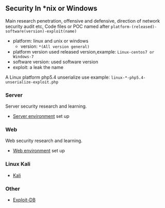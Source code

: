 ## Security In *nix or Windows

Main research penetration, offensive and defensive, direction of network security audit etc,
Code files or POC named after `platform-(released)-software(version)-exploit(name)`

- platform: linux and unix or windows
    * version: 
          `*(All version general)`
- platform version used released version,example:
          `Linux-centos7 or Windows-7`
- software version: used software version
- exploit: a leak the name

A Linux platform php5.4 unserialize use example:
    `linux-*-php5.4-unserialize-exploit.php`

### Server
Server security research and learning.
- [Server environment](Server/README.md) set up

### Web
Web security research and learning.
- [Web environment](Web/README.md) set up

### Linux Kali 
- [Kali](https://www.kali.org/)

### Other
- [Exploit-DB](http://www.exploit-db.com/)